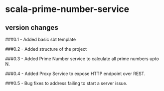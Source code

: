 # scala-prime-number-service

## version changes

###0.1 - Added basic sbt template

###0.2 - Added structure of the project

###0.3 - Added Prime Number service to calculate all prime numbers upto N.

###0.4 - Added Proxy Service to expose HTTP endpoint over REST.

###0.5 - Bug fixes to address failing to start a server issue.